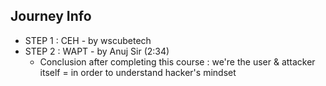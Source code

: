 ## Journey Info

- STEP 1 : CEH - by wscubetech
- STEP 2 : WAPT - by Anuj Sir (2:34)
    - Conclusion after completing this course : we're the user & attacker itself = in order to understand hacker's mindset